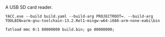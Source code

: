 A USB SD card reader.

`YACC.exe --build build.yaml --build-arg PROJECTROOT=. --build-arg TOOLBIN=arm-gnu-toolchain-13.2.Rel1-mingw-w64-i686-arm-none-eabi\bin`

`fatload mmc 0:1 80000000 build.bin; go 80000000;`
